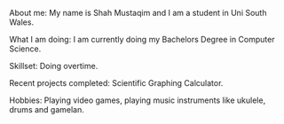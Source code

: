 About me: My name is Shah Mustaqim and I am a student in Uni South Wales.

What I am doing: I am currently doing my Bachelors Degree in Computer Science.

Skillset: Doing overtime.

Recent projects completed: Scientific Graphing Calculator.

Hobbies: Playing video games, playing music instruments like ukulele, drums and gamelan.
